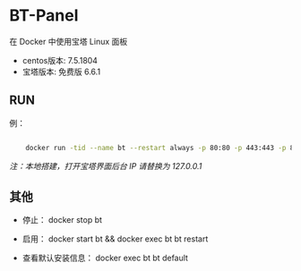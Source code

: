 # BT-Panel

在 Docker 中使用宝塔 Linux 面板

+ centos版本: 7.5.1804
+ 宝塔版本: 免费版 6.6.1

## RUN

例：

```bash

    docker run -tid --name bt --restart always -p 80:80 -p 443:443 -p 8888:8888 -p 888:888 -p 3306:3306 -p 6379:6379 -p 20:20 -p 21:21 -v ~/workspace/www/wwwroot:/www/wwwroot -v ~/workspace/www/backup:/www/backop getting/bt-panel && docker exec bt bt restart && docker exec bt bt default

```

_注：本地搭建，打开宝塔界面后台 IP 请替换为 127.0.0.1_

## 其他

+ 停止： docker stop bt

+ 启用： docker start bt && docker exec bt bt restart

+ 查看默认安装信息： docker exec bt bt default

